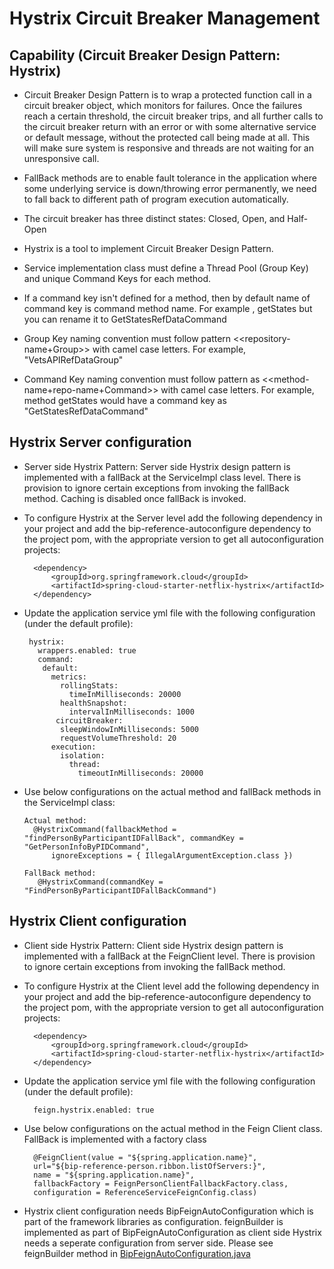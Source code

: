 # Hystrix Circuit Breaker Management

## Capability (Circuit Breaker Design Pattern: Hystrix)

- Circuit Breaker Design Pattern is to wrap a protected function call in a circuit breaker object, which monitors for failures. Once the failures reach a certain threshold, the circuit breaker trips, and all further calls to the circuit breaker return with an error or with some alternative service or default message, without the protected call being made at all. This will make sure system is responsive and threads are not waiting for an unresponsive call.

- FallBack methods are to enable fault tolerance in the application where some underlying service is down/throwing error permanently, we need to fall back to different path of program execution automatically. 

- The circuit breaker has three distinct states: Closed, Open, and Half-Open

- Hystrix is a tool to implement Circuit Breaker Design Pattern. 

- Service implementation class must define a Thread Pool (Group Key) and unique Command Keys for each method.

- If a command key isn't defined for a method, then by default name of command key is command method name. For example , getStates but you can rename it to GetStatesRefDataCommand

- Group Key naming convention must follow pattern <<repository-name+Group>> with camel case letters. For example, "VetsAPIRefDataGroup"

- Command Key naming convention must follow pattern as <<method-name+repo-name+Command>> with camel case letters. For example, method getStates would have a command key as "GetStatesRefDataCommand"

## Hystrix Server configuration
- Server side Hystrix Pattern: Server side Hystrix design pattern is implemented with a fallBack at 
the ServiceImpl class level. There is provision to ignore certain exceptions from invoking the fallBack method. Caching is disabled once fallBack is invoked. 

- To configure Hystrix at the Server level add the following dependency in your project and add the bip-reference-autoconfigure dependency to the project pom, with the appropriate version to get all autoconfiguration projects:

		<dependency>
			<groupId>org.springframework.cloud</groupId>
			<artifactId>spring-cloud-starter-netflix-hystrix</artifactId>
		</dependency>
    
- Update the application service yml file with the following configuration (under the default profile):

	   hystrix:
		 wrappers.enabled: true
		 command:
		  default:
		    metrics:
		      rollingStats:
		        timeInMilliseconds: 20000 
		      healthSnapshot: 
		        intervalInMilliseconds: 1000
		     circuitBreaker:
	 	      sleepWindowInMilliseconds: 5000
		      requestVolumeThreshold: 20
		    execution:
		      isolation:
		        thread:
		          timeoutInMilliseconds: 20000
	    
- Use below configurations on the actual method and fallBack methods in the ServiceImpl class:

      Actual method:
        @HystrixCommand(fallbackMethod = "findPersonByParticipantIDFallBack", commandKey = "GetPersonInfoByPIDCommand",
			ignoreExceptions = { IllegalArgumentException.class })
	
      FallBack method:
         @HystrixCommand(commandKey = "FindPersonByParticipantIDFallBackCommand")
	
## Hystrix Client configuration

- Client side Hystrix Pattern: Client side Hystrix design pattern is implemented with a fallBack at 
the FeignClient level. There is provision to ignore certain exceptions from invoking the fallBack
method.

- To configure Hystrix at the Client level add the following dependency in your project and add the bip-reference-autoconfigure dependency to the project pom, with the appropriate version to get all autoconfiguration projects:

		<dependency>
			<groupId>org.springframework.cloud</groupId>
			<artifactId>spring-cloud-starter-netflix-hystrix</artifactId>
		</dependency>
    
- Update the application service yml file with the following configuration (under the default profile):

        feign.hystrix.enabled: true
	    
- Use below configurations on the actual method in the Feign Client class. FallBack is implemented with a factory class

		@FeignClient(value = "${spring.application.name}",
		url="${bip-reference-person.ribbon.listOfServers:}",
		name = "${spring.application.name}",
		fallbackFactory = FeignPersonClientFallbackFactory.class,
		configuration = ReferenceServiceFeignConfig.class)

- Hystrix client configuration needs BipFeignAutoConfiguration which is part of the framework libraries as configuration. feignBuilder is implemented as part of BipFeignAutoConfiguration as client side Hystrix needs a seperate configuration from server side. Please see feignBuilder method in [BipFeignAutoConfiguration.java](https://github.com/department-of-veterans-affairs/ocp-framework/blob/master/bip-framework-autoconfigure/src/main/java/gov/va/bip/framework/feign/autoconfigure/BipFeignAutoConfiguration.java)
	
